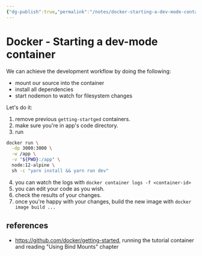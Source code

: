 ```yaml
---
{"dg-publish":true,"permalink":"/notes/docker-starting-a-dev-mode-container/"}
---
```


# Docker - Starting a dev-mode container

We can achieve the development workflow by doing the following:

- mount our source into the container
- install all dependencies
- start nodemon to watch for filesystem changes

Let's do it:

1. remove previous `getting-startged` containers.
2. make sure you're in app's code directory.
3. run
```bash
docker run \
  -dp 3000:3000 \
  -w /app \
  -v "${PWD}:/app" \
  node:12-alpine \
  sh -c "yarn install && yarn run dev"
```
4. you can watch the logs with `docker container logs -f <container-id>`
5. you can edit your code as you wish.
6. check the results of your changes.
7. once you're happy with your changes, build the new image with `docker image build ...`


## references

- <https://github.com/docker/getting-started>, running the tutorial container and reading "Using Bind Mounts" chapter